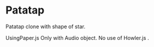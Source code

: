 # Patatap

Patatap clone with shape of star. 

UsingPaper.js Only with Audio object. No use of Howler.js .

